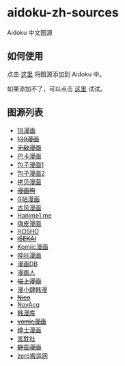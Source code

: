 # aidoku-zh-sources

Aidoku 中文图源

## 如何使用

点击 [这里](https://aidoku.app/add-source-list/?url=https://raw.githubusercontent.com/suiyuran/aidoku-zh-sources/main/public/) 将图源添加到 Aidoku 中。

如果添加不了，可以点击 [这里](https://aidoku.app/add-source-list/?url=https://cdn.jsdelivr.net/gh/suiyuran/aidoku-zh-sources@main/public/) 试试。

## 图源列表

- [18漫画](https://18mh.org)
- ~~[139漫画](https://139mh.com)~~
- ~~[无敌漫画](https://www.55dmh.com)~~
- [巴卡漫画](https://bakamh.com)
- [包子漫画1](https://www.baozimh.com)
- [包子漫画2](https://baozimh.org)
- [拷贝漫画](https://www.mangacopy.com)
- ~~[漫画狗](https://dogemanga.com)~~
- [G站漫画](https://godamh.com)
- [古风漫画](https://www.gufengmh.com)
- [Hanime1.me](https://hanime1.me/comics)
- [嗨皮漫画](https://m.happymh.com)
- [HO5HO](https://www.ho5ho.com)
- ~~[ISEKAI](https://isekai.ch)~~
- [Komiic漫画](https://komiic.com)
- [哔咔漫画](https://manhuabika.com)
- [漫画DB](https://www.manhuadb.com)
- [漫画人](https://www.manhuaren.com)
- ~~[喵上漫画](https://www.miaoshangmanhua.cc)~~
- [漫小肆韩漫](https://www.freexcomic.com)
- ~~[Nico](https://nicohub.cc/index?category=comic)~~
- [NoyAcg](https://noy1.top)
- [韩漫库](https://se8.us)
- ~~[vomic漫画](http://www.vomicmh.com)~~
- [绅士漫画](https://www.wnacg.com)
- [言耽社](https://yandanshe.com)
- ~~[野蛮漫画](https://yemancomic.com)~~
- [zero搬运网](https://zerobyw.github.io)
